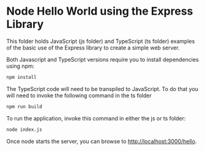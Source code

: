 # Node Hello World using the Express Library #
This folder holds JavaScript (js folder) and TypeScript (ts folder) examples of the basic use of the Express library to create a simple web server.

Both Javascript and TypeScript versions require you to install dependencies using npm:
```bash
npm install
```
The TypeScript code will need to be transpiled to JavaScript. To do that you will need to invoke the following command in the ts folder
```bash
npm run build
```
To run the application, invoke this command in either the js or ts folder:
```bash
node index.js
```
Once node starts the server, you can browse to
<a href="http://localhost:3000/hello">http://localhost:3000/hello</a>.